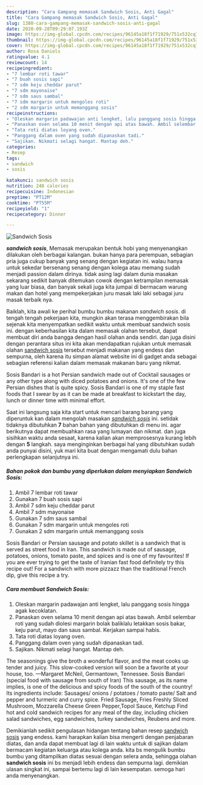 ```yaml
---
description: "Cara Gampang memasak Sandwich Sosis, Anti Gagal"
title: "Cara Gampang memasak Sandwich Sosis, Anti Gagal"
slug: 1380-cara-gampang-memasak-sandwich-sosis-anti-gagal
date: 2020-09-28T09:29:07.193Z
image: https://img-global.cpcdn.com/recipes/96145a18f1f71929/751x532cq70/sandwich-sosis-foto-resep-utama.jpg
thumbnail: https://img-global.cpcdn.com/recipes/96145a18f1f71929/751x532cq70/sandwich-sosis-foto-resep-utama.jpg
cover: https://img-global.cpcdn.com/recipes/96145a18f1f71929/751x532cq70/sandwich-sosis-foto-resep-utama.jpg
author: Rosa Daniels
ratingvalue: 4.1
reviewcount: 14
recipeingredient:
- "7 lembar roti tawar"
- "7 buah sosis sapi"
- "7 sdm keju cheddar parut"
- "7 sdm mayonaise"
- "7 sdm saus sambal"
- "7 sdm margarin untuk mengoles roti"
- "2 sdm margarin untuk memanggang sosis"
recipeinstructions:
- "Oleskan margarin padawajan anti lengket, lalu panggang sosis hingga agak kecoklatan."
- "Panaskan oven selama 10 menit dengan api atas bawah. Ambil selembar roti yang sudah diolesi margarin bolak baliklalu letakkan sosis bakar, keju parut, mayo dan saus sambal. Kerjakan sampai habis."
- "Tata roti diatas loyang oven."
- "Panggang dalam oven yang sudah dipanaskan tadi."
- "Sajikan. Nikmati selagi hangat. Mantap deh."
categories:
- Resep
tags:
- sandwich
- sosis

katakunci: sandwich sosis 
nutrition: 248 calories
recipecuisine: Indonesian
preptime: "PT12M"
cooktime: "PT55M"
recipeyield: "1"
recipecategory: Dinner

---
```



![Sandwich Sosis](https://img-global.cpcdn.com/recipes/96145a18f1f71929/751x532cq70/sandwich-sosis-foto-resep-utama.jpg)

<b><i>sandwich sosis</i></b>, Memasak merupakan bentuk hobi yang menyenangkan dilakukan oleh berbagai kalangan. bukan hanya para perempuan, sebagian pria juga cukup banyak yang senang dengan kegiatan ini. walau hanya untuk sekedar bersenang senang dengan kolega atau memang sudah menjadi passion dalam dirinya. tidak asing lagi dalam dunia masakan sekarang sedikit banyak ditemukan cowok dengan ketrampilan memasak yang luar biasa, dan banyak sekali juga kita jumpai di bermacam warung makan dan hotel yang mempekerjakan juru masak laki laki sebagai juru masak terbaik nya.

Baiklah, kita awali ke perihal bumbu bumbu makanan <i>sandwich sosis</i>. di tengah tengah pekerjaan kita, mungkin akan terasa menggembirakan bila sejenak kita menyempatkan sedikit waktu untuk membuat sandwich sosis ini. dengan keberhasilan kita dalam memasak olahan tersebut, dapat membuat diri anda bangga dengan hasil olahan anda sendiri. dan juga disini dengan perantara situs ini kita akan mendapatkan rujukan untuk memasak olahan <u>sandwich sosis</u> tersebut menjadi makanan yang endess dan sempurna, oleh karena itu simpan alamat website ini di gadget anda sebagai sebagian referensi kalian dalam memasak makanan baru yang nikmat.

Sosis Bandari is a hot Persian sandwich made out of Cocktail sausages or any other type along with diced potatoes and onions. It&#39;s one of the few Persian dishes that is quite spicy. Sosis Bandari is one of my staple fast foods that I swear by as it can be made at breakfast to kickstart the day, lunch or dinner time with minimal effort.


Saat ini langsung saja kita start untuk mencari barang barang yang diperuntuk kan dalam mengolah masakan <u><i>sandwich sosis</i></u> ini. setidak tidaknya dibutuhkan <b>7</b> bahan bahan yang dibutuhkan di menu ini. agar berikutnya dapat membuahkan rasa yang lumayan dan nikmat. dan juga sisihkan waktu anda sesaat, karena kalian akan memprosesnya kurang lebih dengan <b>5</b> langkah. saya menginginkan berbagai hal yang dibutuhkan sudah anda punyai disini, yuk mari kita buat dengan mengamati dulu bahan perlengkapan selanjutnya ini.

<!--inarticleads1-->

##### Bahan pokok dan bumbu yang diperlukan dalam menyiapkan Sandwich Sosis:

1. Ambil 7 lembar roti tawar
1. Gunakan 7 buah sosis sapi
1. Ambil 7 sdm keju cheddar parut
1. Ambil 7 sdm mayonaise
1. Gunakan 7 sdm saus sambal
1. Gunakan 7 sdm margarin untuk mengoles roti
1. Gunakan 2 sdm margarin untuk memanggang sosis


Sosis Bandari or Persian sausage and potato skillet is a sandwich that is served as street food in Iran. This sandwich is made out of sausage, potatoes, onions, tomato paste, and spices and is one of my favourites! If you are ever trying to get the taste of Iranian fast food definitely try this recipe out! For a sandwich with more pizzazz than the traditional French dip, give this recipe a try. 

<!--inarticleads2-->

##### Cara membuat Sandwich Sosis:

1. Oleskan margarin padawajan anti lengket, lalu panggang sosis hingga agak kecoklatan.
1. Panaskan oven selama 10 menit dengan api atas bawah. Ambil selembar roti yang sudah diolesi margarin bolak baliklalu letakkan sosis bakar, keju parut, mayo dan saus sambal. Kerjakan sampai habis.
1. Tata roti diatas loyang oven.
1. Panggang dalam oven yang sudah dipanaskan tadi.
1. Sajikan. Nikmati selagi hangat. Mantap deh.


The seasonings give the broth a wonderful flavor, and the meat cooks up tender and juicy. This slow-cooked version will soon be a favorite at your house, too. —Margaret McNeil, Germantown, Tennessee. Sosis Bandari (special food with sausage from south of Iran) This sausage, as its name implies, is one of the delicious and spicy foods of the south of the country! Its ingredients include: Sausages/ onions / potatoes / tomato paste/ Salt and pepper and turmeric and curry spice. Fried Sausage, Fries Freshly Sliced Mushroom, Mozzarella Cheese Green Pepper,Topol Sauce, Ketchup Find hot and cold sandwich recipes for any meal of the day, including chicken salad sandwiches, egg sandwiches, turkey sandwiches, Reubens and more. 

Demikianlah sedikit pengulasan hidangan tentang bahan resep <u>sandwich sosis</u> yang endess. kami harapkan kalian bisa mengerti dengan penjabaran diatas, dan anda dapat membuat lagi di lain waktu untuk di sajikan dalam bermacam kegiatan keluarga atau kolega anda. kita bs mengulik bumbu bumbu yang ditampilkan diatas sesuai dengan selera anda, sehingga olahan <b>sandwich sosis</b> ini bs menjadi lebih endess dan sempurna lagi. demikian ulasan singkat ini, sampai bertemu lagi di lain kesempatan. semoga hari anda menyenangkan.
